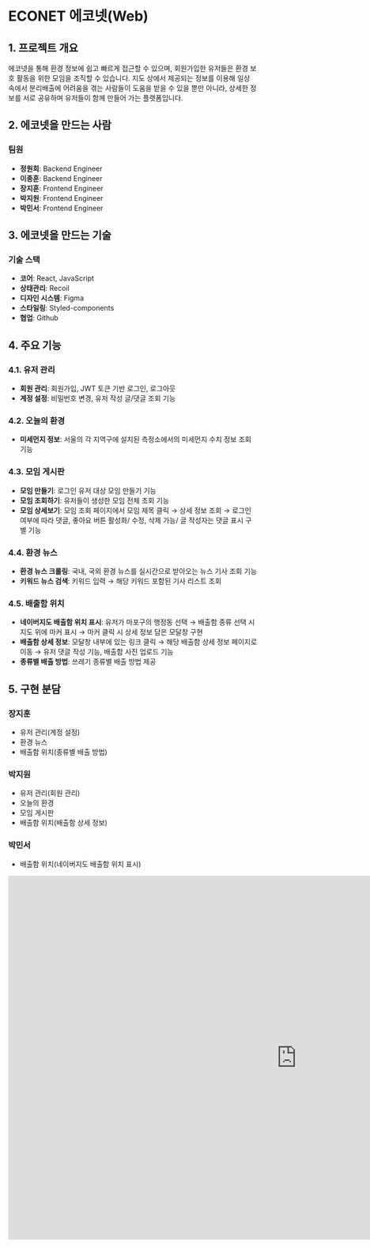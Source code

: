 # ECONET 에코넷(Web)

## 1. 프로젝트 개요
에코넷을 통해 환경 정보에 쉽고 빠르게 접근할 수 있으며, 회원가입한 유저들은 환경 보호 활동을 위한 모임을 조직할 수 있습니다. 
지도 상에서 제공되는 정보를 이용해 일상 속에서 분리배출에 어려움을 겪는 사람들이 도움을 받을 수 있을 뿐만 아니라, 상세한 정보를 서로 공유하며 유저들이 함께 만들어 가는 플랫폼입니다.

## 2. 에코넷을 만드는 사람

### 팀원
- **정원희**: Backend Engineer
- **이종훈**: Backend Engineer
- **장지훈**: Frontend Engineer
- **박지원**: Frontend Engineer
- **박민서**: Frontend Engineer

## 3. 에코넷을 만드는 기술

### 기술 스택
- **코어**: React, JavaScript
- **상태관리**: Recoil
- **디자인 시스템**: Figma
- **스타일링**: Styled-components
- **협업**: Github

## 4. 주요 기능

### 4.1. 유저 관리
- **회원 관리**: 회원가입, JWT 토큰 기반 로그인, 로그아웃
- **계정 설정**: 비밀번호 변경, 유저 작성 글/댓글 조회 기능

### 4.2. 오늘의 환경
- **미세먼지 정보**: 서울의 각 지역구에 설치된 측정소에서의 미세먼지 수치 정보 조회 기능

### 4.3. 모임 게시판
- **모임 만들기**: 로그인 유저 대상 모임 만들기 기능
- **모임 조회하기**: 유저들이 생성한 모임 전체 조회 기능
- **모임 상세보기**: 모임 조회 페이지에서 모임 제목 클릭 → 상세 정보 조회 → 로그인 여부에 따라 댓글, 좋아요 버튼 활성화/ 수정, 삭제 가능/ 글 작성자는 댓글 표시 구별 기능

### 4.4. 환경 뉴스
- **환경 뉴스 크롤링**: 국내, 국외 환경 뉴스를 실시간으로 받아오는 뉴스 기사 조회 기능
- **키워드 뉴스 검색**: 키워드 입력 → 해당 키워드 포함된 기사 리스트 조회

### 4.5. 배출함 위치
- **네이버지도 배출함 위치 표시**: 유저가 마포구의 행정동 선택 → 배출함 종류 선택 시 지도 위에 마커 표시 → 마커 클릭 시 상세 정보 담은 모달창 구현
- **배출함 상세 정보**: 모달창 내부에 있는 링크 클릭 → 해당 배출함 상세 정보 페이지로 이동 → 유저 댓글 작성 기능, 배출함 사진 업로드 기능
- **종류별 배출 방법**: 쓰레기 종류별 배출 방법 제공

## 5. 구현 분담

### 장지훈
- 유저 관리(계정 설정)
- 환경 뉴스
- 배출함 위치(종류별 배출 방법)

### 박지원
- 유저 관리(회원 관리)
- 오늘의 환경
- 모임 게시판
- 배출함 위치(배출함 상세 정보)

### 박민서
- 배출함 위치(네이버지도 배출함 위치 표시)


<iframe width="1165" height="737" src="https://www.youtube.com/embed/T0ShQDQ98xk" title="EcoNet demo" frameborder="0" allow="accelerometer; autoplay; clipboard-write; encrypted-media; gyroscope; picture-in-picture; web-share" referrerpolicy="strict-origin-when-cross-origin" allowfullscreen></iframe>
